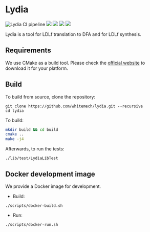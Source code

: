 # Lydia

![Lydia CI pipeline](https://github.com/whitemech/lydia/workflows/Lydia%20CI%20pipeline/badge.svg)
![](https://img.shields.io/badge/iso-c%2B%2B17-ff69b4)
[![](https://img.shields.io/badge/build-cmake-lightgrey)](cmake.org/)
[![](https://img.shields.io/badge/test-Catch2-yellow)](https://github.com/catchorg/Catch2/)
[![](https://img.shields.io/badge/license-LGPLv3%2B-blue)](./LICENSE)

Lydia is a tool for LDLf translation to DFA and for LDLf synthesis.

## Requirements

We use CMake as a build tool. Please 
check the [official website](https://cmake.org/)
to download it for your platform.

## Build

To build from source, clone the repository:
```
git clone https://github.com/whitemech/lydia.git --recursive
cd lydia
```

To build:

```bash
mkdir build && cd build
cmake ..
make -j4
```
Afterwards, to run the tests:
```
./lib/test/LydiaLibTest
```

## Docker development image

We provide a Docker image for development.

- Build:
```
./scripts/docker-build.sh
```

- Run:
```
./scripts/docker-run.sh
```
